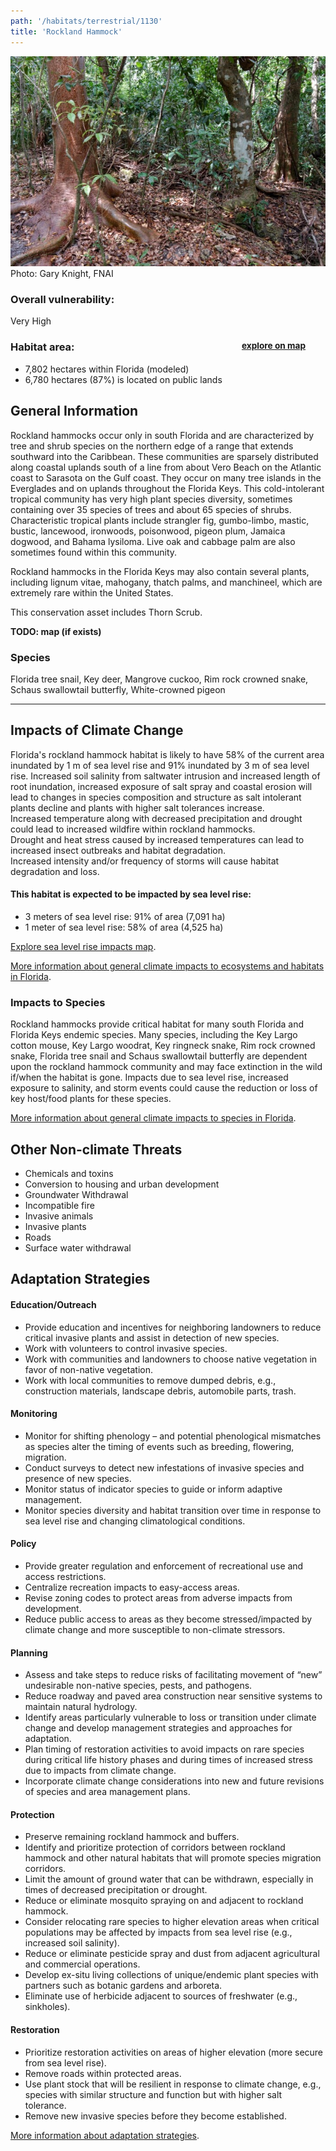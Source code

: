 ```yaml
---
path: '/habitats/terrestrial/1130'
title: 'Rockland Hammock'
---
```


<content-header icon="hardwood_forested_uplands" title="Rockland Hammock" subtitle="within Hardwood Forested Uplands">
</content-header>

<div id="TopSection">

<div class="header-photo"><img src="1130.jpg" alt="Photo for 1130"/>
<figcaption>Photo: Gary Knight, FNAI</figcaption></div>

<div>

### Overall vulnerability:

<div class="vulnerability vulnerability-extreme">Very High</div>

<h3>Habitat area: 
<a href="/habitats/terrestrial/1130/map" style="float:right;font-size:smaller;margin-right: 2rem;">
<fa-icon name="map"></fa-icon>
explore on map
</a>
</h3>

-   7,802 hectares within Florida (modeled)
-   6,780 hectares (87%) is located on public lands

</div>
</div>

## General Information

Rockland hammocks occur only in south Florida and are characterized by tree and shrub species on the northern edge of a range that extends southward into the Caribbean. These communities are sparsely distributed along coastal uplands south of a line from about Vero Beach on the Atlantic coast to Sarasota on the Gulf coast. They occur on many tree islands in the Everglades and on uplands throughout the Florida Keys. This cold-intolerant tropical community has very high plant species diversity, sometimes containing over 35 species of trees and about 65 species of shrubs. Characteristic tropical plants include strangler fig, gumbo-limbo, mastic, bustic, lancewood, ironwoods, poisonwood, pigeon plum, Jamaica dogwood, and Bahama lysiloma. Live oak and cabbage palm are also sometimes found within this community. 

Rockland hammocks in the Florida Keys may also contain several plants, including lignum vitae, mahogany, thatch palms, and manchineel, which are extremely rare within the United States.

This conservation asset includes Thorn Scrub.

**TODO: map (if exists)**

### Species

Florida tree snail, Key deer, Mangrove cuckoo, Rim rock crowned snake, Schaus swallowtail butterfly, White-crowned pigeon

<hr />

## Impacts of Climate Change

Florida's rockland hammock habitat is likely to have 58% of the current area inundated by 1 m of sea level rise and 91% inundated by 3 m of sea level rise.  Increased soil salinity from saltwater intrusion and increased length of root inundation, increased exposure of salt spray and coastal erosion will lead to changes in species composition and structure as salt intolerant plants decline and plants with higher salt tolerances increase.  <br />Increased temperature along with decreased precipitation and drought could lead to increased wildfire within rockland hammocks.  <br />Drought and heat stress caused by increased temperatures can lead to increased insect outbreaks and habitat degradation.  <br />Increased intensity and/or frequency of storms will cause habitat degradation and loss.


#### This habitat is expected to be impacted by sea level rise:

- 3 meters of sea level rise: 91% of area (7,091 ha)
- 1 meter of sea level rise: 58% of area (4,525 ha)

[Explore sea level rise impacts map](/habitats/terrestrial/1130/map).


[More information about general climate impacts to ecosystems and habitats in Florida](/impacts/habitats).

### Impacts to Species

Rockland hammocks provide critical habitat for many south Florida and Florida Keys endemic species.  Many species, including the Key Largo cotton mouse, Key Largo woodrat, Key ringneck snake, Rim rock crowned snake, Florida tree snail and Schaus swallowtail butterfly are dependent upon the rockland hammock community and may face extinction in the wild if/when the habitat is gone.  Impacts due to sea level rise, increased exposure to salinity, and storm events could cause the reduction or loss of key host/food plants for these species.

[More information about general climate impacts to species in Florida](/impacts/species).

## Other Non-climate Threats

-	Chemicals and toxins
-	Conversion to housing and urban development
-	Groundwater Withdrawal
-	Incompatible fire
-	Invasive animals
-	Invasive plants
-	Roads
-	Surface water withdrawal


## Adaptation Strategies

#### Education/Outreach

- Provide education and incentives for neighboring landowners to reduce critical invasive plants and assist in detection of new species.
- Work with volunteers to control invasive species.
- Work with communities and landowners to choose native vegetation in favor of non-native vegetation.
- Work with local communities to remove dumped debris, e.g., construction materials, landscape debris, automobile parts, trash.


#### Monitoring

- Monitor for shifting phenology – and potential phenological mismatches as species alter the timing of events such as breeding, flowering, migration.
- Conduct surveys to detect new infestations of invasive species and presence of new species.
- Monitor status of indicator species to guide or inform adaptive management.
- Monitor species diversity and habitat transition over time in response to sea level rise and changing climatological conditions.


#### Policy

- Provide greater regulation and enforcement of recreational use and access restrictions.
- Centralize recreation impacts to easy-access areas.
- Revise zoning codes to protect areas from adverse impacts from development.
- Reduce public access to areas as they become stressed/impacted by climate change and more susceptible to non-climate stressors.


#### Planning

- Assess and take steps to reduce risks of facilitating movement of “new” undesirable non-native species, pests, and pathogens.
- Reduce roadway and paved area construction near sensitive systems to maintain natural hydrology.
- Identify areas particularly vulnerable to loss or transition under climate change and develop management strategies and approaches for adaptation.
- Plan timing of restoration activities to avoid impacts on rare species during critical life history phases and during times of increased stress due to impacts from climate change.
- Incorporate climate change considerations into new and future revisions of species and area management plans.


#### Protection

- Preserve remaining rockland hammock and buffers.
- Identify and prioritize protection of corridors between rockland hammock and other natural habitats that will promote species migration corridors.
- Limit the amount of ground water that can be withdrawn, especially in times of decreased precipitation or drought.
- Reduce or eliminate mosquito spraying on and adjacent to rockland hammock.
- Consider relocating rare species to higher elevation areas when critical populations may be affected by impacts from sea level rise (e.g., increased soil salinity).
- Reduce or eliminate pesticide spray and dust from adjacent agricultural and commercial operations.
- Develop ex-situ living collections of unique/endemic plant species with partners such as botanic gardens and arboreta.
- Eliminate use of herbicide adjacent to sources of freshwater (e.g., sinkholes).


#### Restoration

- Prioritize restoration activities on areas of higher elevation (more secure from sea level rise).
- Remove roads within protected areas.
- Use plant stock that will be resilient in response to climate change, e.g., species with similar structure and function but with higher salt tolerance.
- Remove new invasive species before they become established.




[More information about adaptation strategies](/strategies).


